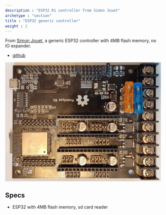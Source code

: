 ```yaml
---
description : "ESP32 R1 controller from Simon Jouet"
archetype : "section"
title : "ESP32 generic controller"
weight : 2
---
```


From [Simon Jouet](https://github.com/simon-jouet), a generic ESP32 controller with 4MB flash memory, no IO expander.   

* [github](https://github.com/simon-jouet/ESP32Controller)

![image](r1.jpg?width=400px)

## Specs   

* ESP32 with 4MB flash memory, sd card reader





